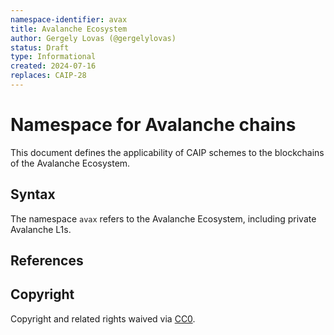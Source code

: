 ```yaml
---
namespace-identifier: avax
title: Avalanche Ecosystem
author: Gergely Lovas (@gergelylovas)
status: Draft
type: Informational
created: 2024-07-16
replaces: CAIP-28
---
```


# Namespace for Avalanche chains

This document defines the applicability of CAIP schemes to the blockchains of
the Avalanche Ecosystem.

## Syntax

The namespace `avax` refers to the Avalanche Ecosystem, including private
Avalanche L1s.

## References

[Official website]: https://www.avax.network/
[Avalanche documentation]: https://docs.avax.network/

## Copyright

Copyright and related rights waived via [CC0](https://creativecommons.org/publicdomain/zero/1.0/).